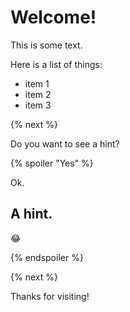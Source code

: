 # Welcome!

This is some text.

Here is a list of things:
- item 1
- item 2
- item 3

{% next  %}

Do you want to see a hint?

{% spoiler "Yes" %}

Ok.
## A hint.
:joy:

{% endspoiler %}

{% next  %}

Thanks for visiting!
